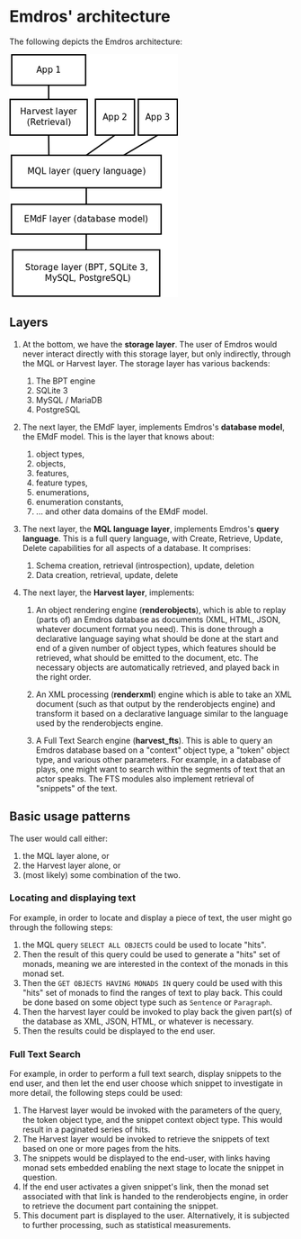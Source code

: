 # Emdros' architecture

The following depicts the Emdros architecture:

![Architecture](img/architecture.png)

## Layers

1. At the bottom, we have the **storage layer**.  The user of Emdros
would never interact directly with this storage layer, but only
indirectly, through the MQL or Harvest layer.  The storage layer has 
various backends:

    1. The BPT engine
    2. SQLite 3
    3. MySQL / MariaDB
    4. PostgreSQL

2. The next layer, the EMdF layer, implements Emdros's **database
model**, the EMdF model.  This is the layer that knows about:

    1. object types,
    2. objects, 
    3. features, 
    4. feature types, 
    5. enumerations, 
    6. enumeration constants, 
    7. ... and other data domains of the EMdF model.

3. The next layer, the **MQL language layer**, implements Emdros's **query
language**.  This is a full query language, with Create, Retrieve,
Update, Delete capabilities for all aspects of a database.  It
comprises:

    1. Schema creation, retrieval (introspection), update, deletion
    2. Data creation, retrieval, update, delete


4. The next layer, the **Harvest layer**, implements:

    1. An object rendering engine (**renderobjects**), which is able to
    replay (parts of) an Emdros database as documents (XML, HTML, JSON,
    whatever document format you need).  This is done through a
    declarative language saying what should be done at the start and
    end of a given number of object types, which features should be
    retrieved, what should be emitted to the document, etc.  The
    necessary objects are automatically retrieved, and played back in
    the right order.

    2. An XML processing (**renderxml**) engine which is able to take an
    XML document (such as that output by the renderobjects engine) and
    transform it based on a declarative language similar to the
    language used by the renderobjects engine.

    3. A Full Text Search engine (**harvest_fts**).  This is able to 
    query an Emdros database based on a
    "context" object type, a "token" object type, and various other
    parameters. For example, in a database of plays, one might want to
    search within the segments of text that an actor speaks.  The FTS
    modules also implement retrieval of "snippets" of the text.


## Basic usage patterns

The user would call either:

1. the MQL layer alone, or
2. the Harvest layer alone, or
3. (most likely) some combination of the two.

### Locating and displaying text

For example, in order to locate and display a piece of text, the user might go through the following steps:

1. the MQL query `SELECT ALL OBJECTS` could be used to locate "hits".
2. Then the result of this query could be used to generate a "hits" set of monads, meaning we are interested in the context of the monads in this monad set.
3. Then the `GET OBJECTS HAVING MONADS IN` query could be used with this "hits" set of monads to find the ranges of text to play back.  This could be done based on some object type such as `Sentence` or `Paragraph`.
4. Then the harvest layer could be invoked to play back the given part(s) of the database as XML, JSON, HTML, or whatever is necessary.  
5. Then the results could be displayed to the end user.


### Full Text Search

For example, in order to perform a full text search, display snippets to the end user, and then let the end user choose which snippet to investigate in more detail, the following steps could be used:

1. The Harvest layer would be invoked with the parameters of the query, the token object type, and the snippet context object type.  This would result in a paginated series of hits.
2. The Harvest layer would be invoked to retrieve the snippets of text based on one or more pages from the hits.
3. The snippets would be displayed to the end-user, with links having monad sets embedded enabling the next stage to locate the snippet in question.
4. If the end user activates a given snippet's link, then the monad set associated with that link is handed to the renderobjects engine, in order to retrieve the document part containing the snippet.
5. This document part is displayed to the user.  Alternatively, it is subjected to further processing, such as statistical measurements.



